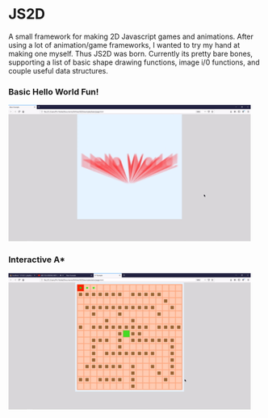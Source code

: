 # JS2D
A small framework for making 2D Javascript games and animations. After using a lot of animation/game frameworks, I wanted to try my hand at making one myself. Thus JS2D was born. Currently its pretty bare bones, supporting a list of basic shape drawing functions, image i/0 functions, and couple useful data structures. 

### Basic Hello World Fun!
![alt text](./hello.gif "A basic example of using a couple of the JS2D function to create a wacky canvas animation! Check the examples/basic.")

### Interactive A*
![alt text](./astar.gif "A more complex interactive animation of the A* algorithm on a game board! Check the examples/astar.")
